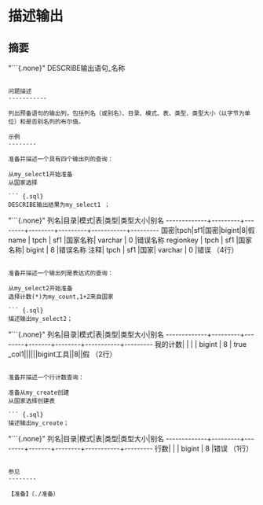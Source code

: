 描述输出
===============

摘要
--------

"```{.none}"
DESCRIBE输出语句_名称
```

问题描述
-----------

列出预备语句的输出列，包括列名（或别名）、目录、模式、表、类型、类型大小（以字节为单位）和是否别名列的布尔值。

示例
--------

准备并描述一个具有四个输出列的查询：

从my_select1开始准备
从国家选择

``` {.sql}
DESCRIBE输出结果为my_select1 ；
```

"```{.none}"
列名|目录|模式|表|类型|类型大小|别名
-------------+---------+--------+--------+---------+-----------+---------
国密|tpch|sf1|国密|bigint|8|假
name | tpch | sf1 |国家名称| varchar | 0 |错误名称
regionkey | tpch | sf1 |国家名称| bigint | 8 |错误名称
注释| tpch | sf1 |国家| varchar | 0 |错误
（4行）
```

准备并描述一个输出列是表达式的查询：

从my_select2开始准备
选择计数(*)为my_count,1+2来自国家

``` {.sql}
描述输出my_select2；
```

"```{.none}"
列名|目录|模式|表|类型|类型大小|别名
-------------+---------+--------+-------+--------+-----------+---------
我的计数| | | | bigint | 8 | true
_col1||||||bigint工具||8||假
（2行）
```

准备并描述一个行计数查询：

准备从my_create创建
从国家选择创建表

``` {.sql}
描述输出my_create；
```

"```{.none}"
列名|目录|模式|表|类型|类型大小|别名
-------------+---------+--------+-------+--------+-----------+---------
行数| | | bigint | 8 |错误
（1行）
```

参见
--------

【准备】（./准备）
